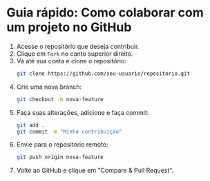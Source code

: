 # Guia rápido: Como colaborar com um projeto no GitHub

1. Acesse o repositório que deseja contribuir.
2. Clique em `Fork` no canto superior direito.
3. Vá até sua conta e clone o repositório:
   ```bash
   git clone https://github.com/seu-usuario/repositorio.git
   ```
4. Crie uma nova branch:
   ```bash
   git checkout -b nova-feature
   ```
5. Faça suas alterações, adicione e faça commit:
   ```bash
   git add .
   git commit -m "Minha contribuição"
   ```
6. Envie para o repositório remoto:
   ```bash
   git push origin nova-feature
   ```
7. Volte ao GitHub e clique em "Compare & Pull Request".
